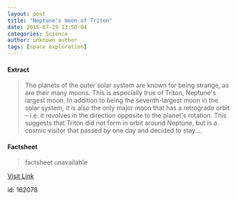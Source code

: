 ```yaml
---
layout: post
title: "Neptune's moon of Triton"
date: 2015-07-29 13:50:04
categories: Science
author: unknown author
tags: [space exploration]
---
```



#### Extract
>The planets of the outer solar system are known for being strange, as are their many moons. This is especially true of Triton, Neptune's largest moon. In addition to being the seventh-largest moon in the solar system, it is also the only major moon that has a retrograde orbit – i.e. it revolves in the direction opposite to the planet's rotation. This suggests that Triton did not form in orbit around Neptune, but is a cosmic visitor that passed by one day and decided to stay....

#### Factsheet
>factsheet unavailable

[Visit Link](http://phys.org/news/2015-07-neptune-moon-triton.html)

id:  162078


